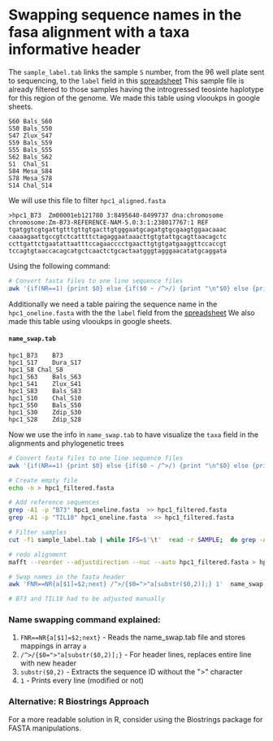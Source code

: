 # Swapping sequence names in  the fasa alignment with a taxa informative header

The `sample_label.tab` links the sample `S` number, from the 96 well plate sent to sequencing, to the `label` field 
in this [spreadsheet](https://docs.google.com/spreadsheets/d/1gsZ017XvS_xLZkXzBmKT7e4DL5aiEld8AcxfeJ2KNwc/edit?gid=1345415053#gid=1345415053&fvid=1451101345) 
This sample file is already filtered to those samples having the introgressed teosinte haplotype for this region of the genome.
We made this table using vlooukps in google sheets.

```
S60	Bals_S60
S50	Bals_S50
S47	Zlux_S47
S59	Bals_S59
S55	Bals_S55
S62	Bals_S62
S1	Chal_S1
S84	Mesa_S84
S78	Mesa_S78
S14	Chal_S14
```

We will use this file to filter  `hpc1_aligned.fasta`
```
>hpc1_B73  Zm00001eb121780 3:8495640-8499737 dna:chromosome chromosome:Zm-B73-REFERENCE-NAM-5.0:3:1:238017767:1 REF
tgatggtcgtgattgtttgttgtgacttgtgggaatgcagatgtgcgaagtggaacaaac
caaaagaattgccgtctcattttctagaggaataaacttgtgtattgcagttaacagctc
ccttgattctgaatattaatttccagaacccctgaacttgtgtgatgaaggttccaccgt
tccagtgtaaccacagcatgctcaactctgcactaatgggtagggaacatatgcaggata
```
Using the following command:

```bash
# Convert fasta files to one line sequence files
awk '{if(NR==1) {print $0} else {if($0 ~ /^>/) {print "\n"$0} else {printf "%s",$0}}}' hpc1_aligned.fasta > hpc1_oneline.fasta
```

Additionally we need a table pairing the sequence name in the `hpc1_oneline.fasta` with the
the `label` field from the [spreadsheet](https://docs.google.com/spreadsheets/d/1gsZ017XvS_xLZkXzBmKT7e4DL5aiEld8AcxfeJ2KNwc/edit?gid=1345415053#gid=1345415053&fvid=1451101345) 
We also made this table using vlooukps in google sheets.

#### `name_swap.tab`
```
hpc1_B73	B73
hpc1_S17	Dura_S17
hpc1_S8	Chal_S8
hpc1_S63	Bals_S63
hpc1_S41	Zlux_S41
hpc1_S83	Bals_S83
hpc1_S10	Chal_S10
hpc1_S50	Bals_S50
hpc1_S30	Zdip_S30
hpc1_S28	Zdip_S28
```

Now we use the info in `name_swap.tab` to have visualize the `taxa` field in the alignments and phylogenetic trees

```bash
# Convert fasta files to one line sequence files
awk '{if(NR==1) {print $0} else {if($0 ~ /^>/) {print "\n"$0} else {printf "%s",$0}}}' hpc1_aligned.fasta > hpc1_oneline.fasta

# Create empty file
echo -n > hpc1_filtered.fasta

# Add reference sequences
grep -A1 -p "B73" hpc1_oneline.fasta  >> hpc1_filtered.fasta
grep -A1 -p "TIL18" hpc1_oneline.fasta  >> hpc1_filtered.fasta

# Filter samples
cut -f1 sample_label.tab | while IFS=$'\t'  read -r SAMPLE;  do grep -A1 -p "${SAMPLE}$" hpc1_oneline.fasta >> hpc1_filtered.fasta; done

# redo alignment
mafft --reorder --adjustdirection --nuc --auto hpc1_filtered.fasta > hpc1_filtered_realigned.fasta

# Swap names in the fasta header
awk 'FNR==NR{a[$1]=$2;next} /^>/{$0=">"a[substr($0,2)];} 1'  name_swap.tab hpc1_filtered_realigned.fasta

# B73 and TIL18 had to be adjusted manually   
```

### Name swapping command explained:
1. `FNR==NR{a[$1]=$2;next}` - Reads the name_swap.tab file and stores mappings in array `a`
2. `/^>/{$0=">"a[substr($0,2)];}` - For header lines, replaces entire line with new header
3. `substr($0,2)` - Extracts the sequence ID without the ">" character
4. `1` - Prints every line (modified or not)

### Alternative: R Biostrings Approach
For a more readable solution in R, consider using the Biostrings package for FASTA manipulations.
